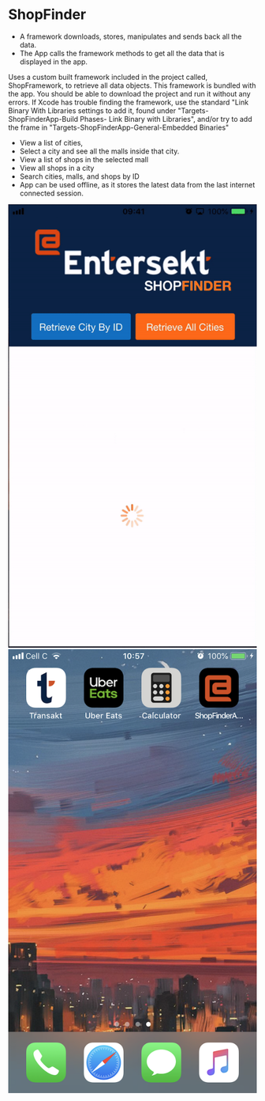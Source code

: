 # ShopFinder
- A framework downloads, stores, manipulates and sends back all the data.
- The App calls the framework methods to get all the data that is displayed in the app.

Uses a custom built framework included in the project called, ShopFramework, to retrieve all data objects. This framework is bundled with the app. You should be able to download the project and run it without any errors. If Xcode has trouble finding the framework, use the standard "Link Binary With Libraries settings to add it, found under "Targets-ShopFinderApp-Build Phases- Link Binary with Libraries", and/or try to add the frame in "Targets-ShopFinderApp-General-Embedded Binaries"

- View a list of cities, 
- Select a city and see all the malls inside that city.
- View a list of shops in the selected mall
- View all shops in a city
- Search cities, malls, and shops by ID
- App can be used offline, as it stores the latest data from the last internet connected session.

![First Screen - List of cities](https://github.com/Kyle0021/ShopFinder/blob/master/Gif_sample.gif)
![App icon on Home Screen - List of cities](https://github.com/Kyle0021/ShopFinder/blob/master/App%20Icon.png)
